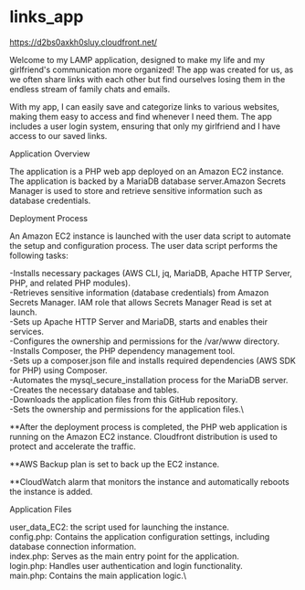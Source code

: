 # links_app

https://d2bs0axkh0sluy.cloudfront.net/

Welcome to my LAMP application, designed to make my life and my girlfriend's communication more organized! The app was created for us, as we often share links with each other but find ourselves losing them in the endless stream of family chats and emails.

With my app, I can easily save and categorize links to various websites, making them easy to access and find whenever I need them. The app includes a user login system, ensuring that only my girlfriend and I have access to our saved links.

Application Overview

The application is a PHP web app deployed on an Amazon EC2 instance. The application is backed by a MariaDB database server.Amazon Secrets Manager is used to store and retrieve sensitive information such as database credentials.

Deployment Process

An Amazon EC2 instance is launched with the user data script to automate the setup and configuration process.
The user data script performs the following tasks:

  -Installs necessary packages (AWS CLI, jq, MariaDB, Apache HTTP Server, PHP, and related PHP modules).\
	-Retrieves sensitive information (database credentials) from Amazon Secrets Manager. IAM role that allows Secrets Manager Read is set at launch.\
	-Sets up Apache HTTP Server and MariaDB, starts and enables their services.\
	-Configures the ownership and permissions for the /var/www directory.\
	-Installs Composer, the PHP dependency management tool.\
	-Sets up a composer.json file and installs required dependencies (AWS SDK for PHP) using Composer.\
	-Automates the mysql_secure_installation process for the MariaDB server.\
	-Creates the necessary database and tables.\
	-Downloads the application files from this GitHub repository.\
	-Sets the ownership and permissions for the application files.\
	

**After the deployment process is completed, the PHP web application is running on the Amazon EC2 instance.
Cloudfront distribution is used to protect and accelerate the traffic.

**AWS Backup plan is set to back up the EC2 instance.

**CloudWatch alarm that monitors the instance and automatically reboots the instance is added.

Application Files

user_data_EC2: the script used for launching the instance.\
config.php: Contains the application configuration settings, including database connection information.\
index.php: Serves as the main entry point for the application.\
login.php: Handles user authentication and login functionality.\
main.php: Contains the main application logic.\
